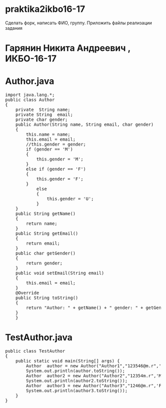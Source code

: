 # praktika2ikbo16-17
Сделать форк, написать ФИО, группу. Приложить файлы реализации задания 
# Гарянин Никита Андреевич , ИКБО-16-17
# Author.java
<pre>
import java.lang.*;
public class Author
{
    private  String name;
    private String  email;
    private char gender;
    public Author(String name, String email, char gender)
    {
        this.name = name;
        this.email = email;
        //this.gender = gender;
        if (gender == 'M')
        {
            this.gender = 'M';
        }
        else if (gender == 'F')
        {
            this.gender = 'F';
        }
            else
            {
                this.gender = 'U';
            }
    }
    public String getName()
    {
        return name;
    }
    public String getEmail()
    {
        return email;
    }
    public char getGender()
    {
        return gender;
    }
    public void setEmail(String email)
    {
        this.email = email;
    }
    @Override
    public String toString()
    {
        return "Author: " + getName() + " gender: " + getGender() + " Email: " + getEmail();
    }
    }
</pre>

# TestAuthor.java
<pre>
public class TestAuthor
{
    public static void main(String[] args) {
        Author  author = new Author("Author1","123546@m.r",'y');
        System.out.println(author.toString());
        Author  author2 = new Author("Author2","12354m.r",'M');
        System.out.println(author2.toString());
        Author  author3 = new Author("Author3","1246@m.r",'F');
        System.out.println(author3.toString());
    }
}
</pre>
